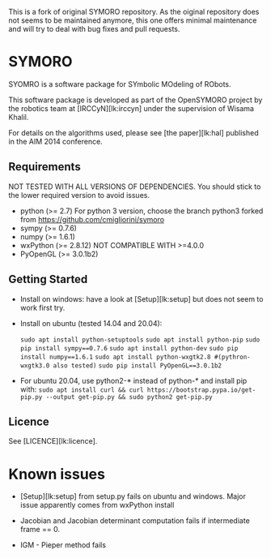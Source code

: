 This is a fork of original SYMORO repository. As the oiginal repository does not seems to be maintained anymore, this one offers minimal maintenance and will try to deal with bug fixes and pull requests.

SYMORO
======

SYOMRO is a software package for SYmbolic MOdeling of RObots.

This software package is developed as part of the OpenSYMORO project by
the robotics team at [IRCCyN][lk:irccyn] under the supervision of Wisama
Khalil.

For details on the algorithms used, please see [the paper][lk:hal]
published in the AIM 2014 conference.

Requirements
------------

NOT TESTED WITH ALL VERSIONS OF DEPENDENCIES. You should stick to the lower required version to avoid issues.

+ python (>= 2.7) For python 3 version, choose the branch python3 forked from https://github.com/cmigliorini/symoro
+ sympy (>= 0.7.6)
+ numpy (>= 1.6.1)
+ wxPython (>= 2.8.12) NOT COMPATIBLE WITH >=4.0.0 
+ PyOpenGL (>= 3.0.1b2)


Getting Started
---------------
+ Install on windows: have a look at [Setup][lk:setup] but does not seem to work first try.

+ Install on ubuntu (tested 14.04 and 20.04):

  `sudo apt install python-setuptools`
  `sudo apt install python-pip`
  `sudo pip install sympy==0.7.6`
  `sudo apt install python-dev`
  `sudo pip install numpy==1.6.1`
  `sudo apt install python-wxgtk2.8 #(pythron-wxgtk3.0 also tested)`
  `sudo pip install PyOpenGL==3.0.1b2`

+ For ubuntu 20.04, use python2-* instead of python-* and install pip with:
  `sudo apt install curl && curl https://bootstrap.pypa.io/get-pip.py --output get-pip.py && sudo python2 get-pip.py`

Licence
-------
See [LICENCE][lk:licence].

# Known issues

- [Setup][lk:setup] from setup.py fails on ubuntu and windows. Major issue apparently comes from wxPython install

- Jacobian and Jacobian determinant computation fails if intermediate frame == 0. 
- IGM - Pieper method fails

